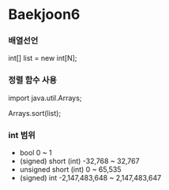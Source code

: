 # Baekjoon6

### 배열선언
int[] list = new int[N];

### 정렬 함수 사용
import java.util.Arrays;

Arrays.sort(list);

### int 범위
- bool	0 ~ 1
- (signed) short (int)	-32,768 ~ 32,767
- unsigned short (int)	0 ~ 65,535
- (signed) int	-2,147,483,648 ~ 2,147,483,647
